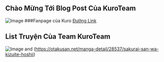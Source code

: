 ## Chào Mừng Tới Blog Post Của KuroTeam
![Image](https://ele7o.github.io/Images/KuroTeam.jpg)
###Fanpage của Kuro [Đường Link](https://www.facebook.com/AGTranslationteam)


## List Truyện Của Team KuroTeam

![Image](https://ele7o.github.io/Images/Sakurai.jpeg) and (https://otakusan.net/manga-detail/28537/sakurai-san-wa-kizuite-hoshii)
